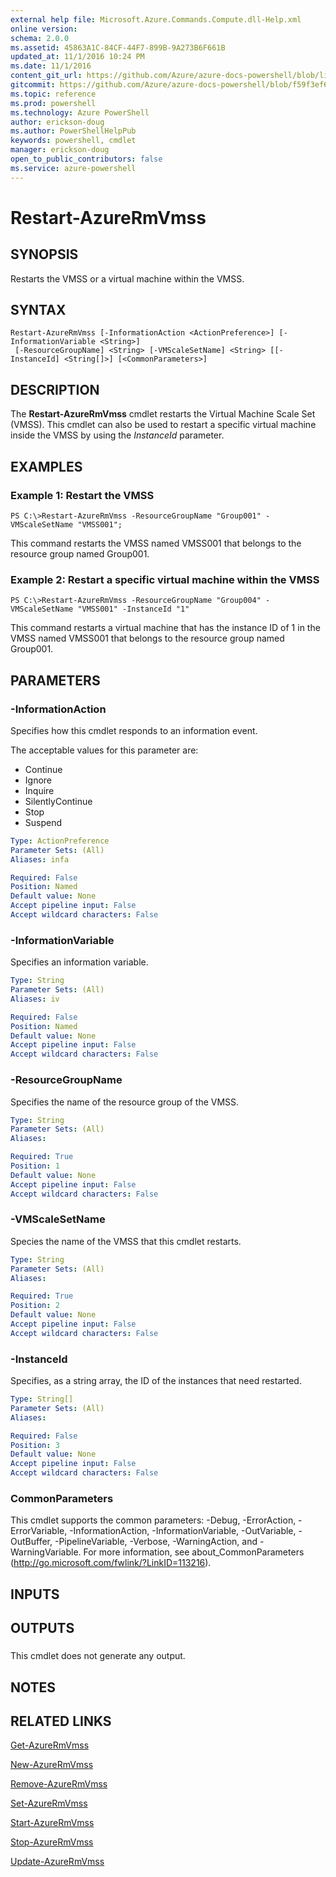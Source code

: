 ```yaml
---
external help file: Microsoft.Azure.Commands.Compute.dll-Help.xml
online version: 
schema: 2.0.0
ms.assetid: 45863A1C-84CF-44F7-899B-9A273B6F661B
updated_at: 11/1/2016 10:24 PM
ms.date: 11/1/2016
content_git_url: https://github.com/Azure/azure-docs-powershell/blob/live/azureps-cmdlets-docs/ResourceManager/AzureRM.Compute/v1.3.4/Restart-AzureRmVmss.md
gitcommit: https://github.com/Azure/azure-docs-powershell/blob/f59f3ef60bc592383812213e69fd77ba950759ed/azureps-cmdlets-docs/ResourceManager/AzureRM.Compute/v1.3.4/Restart-AzureRmVmss.md
ms.topic: reference
ms.prod: powershell
ms.technology: Azure PowerShell
author: erickson-doug
ms.author: PowerShellHelpPub
keywords: powershell, cmdlet
manager: erickson-doug
open_to_public_contributors: false
ms.service: azure-powershell
---
```


# Restart-AzureRmVmss

## SYNOPSIS
Restarts the VMSS or a virtual machine within the VMSS.

## SYNTAX

```
Restart-AzureRmVmss [-InformationAction <ActionPreference>] [-InformationVariable <String>]
 [-ResourceGroupName] <String> [-VMScaleSetName] <String> [[-InstanceId] <String[]>] [<CommonParameters>]
```

## DESCRIPTION
The **Restart-AzureRmVmss** cmdlet restarts the Virtual Machine Scale Set (VMSS).
This cmdlet can also be used to restart a specific virtual machine inside the VMSS by using the *InstanceId* parameter.

## EXAMPLES

### Example 1: Restart the VMSS
```
PS C:\>Restart-AzureRmVmss -ResourceGroupName "Group001" -VMScaleSetName "VMSS001";
```

This command restarts the VMSS named VMSS001 that belongs to the resource group named Group001.

### Example 2: Restart a specific virtual machine within the VMSS
```
PS C:\>Restart-AzureRmVmss -ResourceGroupName "Group004" -VMScaleSetName "VMSS001" -InstanceId "1"
```

This command restarts a virtual machine that has the instance ID of 1 in the VMSS named VMSS001 that belongs to the resource group named Group001.

## PARAMETERS

### -InformationAction
Specifies how this cmdlet responds to an information event.

The acceptable values for this parameter are:

- Continue
- Ignore
- Inquire
- SilentlyContinue
- Stop
- Suspend

```yaml
Type: ActionPreference
Parameter Sets: (All)
Aliases: infa

Required: False
Position: Named
Default value: None
Accept pipeline input: False
Accept wildcard characters: False
```

### -InformationVariable
Specifies an information variable.

```yaml
Type: String
Parameter Sets: (All)
Aliases: iv

Required: False
Position: Named
Default value: None
Accept pipeline input: False
Accept wildcard characters: False
```

### -ResourceGroupName
Specifies the name of the resource group of the VMSS.

```yaml
Type: String
Parameter Sets: (All)
Aliases: 

Required: True
Position: 1
Default value: None
Accept pipeline input: False
Accept wildcard characters: False
```

### -VMScaleSetName
Species the name of the VMSS that this cmdlet restarts.

```yaml
Type: String
Parameter Sets: (All)
Aliases: 

Required: True
Position: 2
Default value: None
Accept pipeline input: False
Accept wildcard characters: False
```

### -InstanceId
Specifies, as a string array, the ID of the instances that need restarted.

```yaml
Type: String[]
Parameter Sets: (All)
Aliases: 

Required: False
Position: 3
Default value: None
Accept pipeline input: False
Accept wildcard characters: False
```

### CommonParameters
This cmdlet supports the common parameters: -Debug, -ErrorAction, -ErrorVariable, -InformationAction, -InformationVariable, -OutVariable, -OutBuffer, -PipelineVariable, -Verbose, -WarningAction, and -WarningVariable. For more information, see about_CommonParameters (http://go.microsoft.com/fwlink/?LinkID=113216).

## INPUTS

## OUTPUTS

###  
This cmdlet does not generate any output.

## NOTES

## RELATED LINKS

[Get-AzureRmVmss](xref:ResourceManager/AzureRM.Compute/v1.3.4/Get-AzureRmVmss.md)

[New-AzureRmVmss](xref:ResourceManager/AzureRM.Compute/v1.3.4/New-AzureRmVmss.md)

[Remove-AzureRmVmss](xref:ResourceManager/AzureRM.Compute/v1.3.4/Remove-AzureRmVmss.md)

[Set-AzureRmVmss](xref:ResourceManager/AzureRM.Compute/v1.3.4/Set-AzureRmVmss.md)

[Start-AzureRmVmss](xref:ResourceManager/AzureRM.Compute/v1.3.4/Start-AzureRmVmss.md)

[Stop-AzureRmVmss](xref:ResourceManager/AzureRM.Compute/v1.3.4/Stop-AzureRmVmss.md)

[Update-AzureRmVmss](xref:ResourceManager/AzureRM.Compute/v1.3.4/Update-AzureRmVmss.md)


